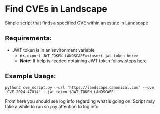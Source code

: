 # Find CVEs in Landscape
Simple script that finds a specified CVE within an estate in Landscape

## Requirements:
- JWT token is in an environment variable
  - ex. `export JWT_TOKEN_LANDSCAPE=<insert jwt token here>`
  - ***Note:*** If help is needed obtaining JWT token follow steps [here](https://ubuntu.com/landscape/docs/make-rest-api-requests)

## Example Usage:
`python3 cve_script.py --url 'https://landscape.canonical.com' --cve 'CVE-2024-47814' --jwt_token $JWT_TOKEN_LANDSCAPE`

From here you should see log info regarding what is going on. Script may take a while to run so pay attention to log info
